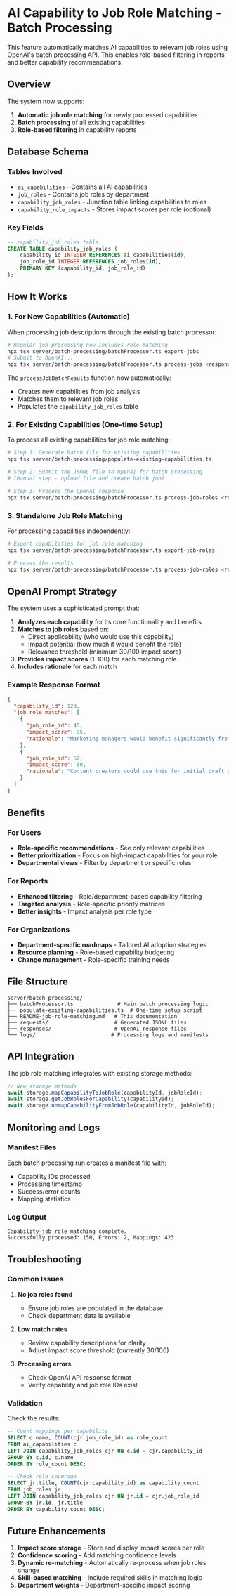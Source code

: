 # AI Capability to Job Role Matching - Batch Processing

This feature automatically matches AI capabilities to relevant job roles using OpenAI's batch processing API. This enables role-based filtering in reports and better capability recommendations.

## Overview

The system now supports:
1. **Automatic job role matching** for newly processed capabilities
2. **Batch processing** of all existing capabilities 
3. **Role-based filtering** in capability reports

## Database Schema

### Tables Involved

- `ai_capabilities` - Contains all AI capabilities
- `job_roles` - Contains job roles by department
- `capability_job_roles` - Junction table linking capabilities to roles
- `capability_role_impacts` - Stores impact scores per role (optional)

### Key Fields

```sql
-- capability_job_roles table
CREATE TABLE capability_job_roles (
    capability_id INTEGER REFERENCES ai_capabilities(id),
    job_role_id INTEGER REFERENCES job_roles(id),
    PRIMARY KEY (capability_id, job_role_id)
);
```

## How It Works

### 1. For New Capabilities (Automatic)

When processing job descriptions through the existing batch processor:

```bash
# Regular job processing now includes role matching
npx tsx server/batch-processing/batchProcessor.ts export-jobs
# Submit to OpenAI...
npx tsx server/batch-processing/batchProcessor.ts process-jobs <response_file>
```

The `processJobBatchResults` function now automatically:
- Creates new capabilities from job analysis
- Matches them to relevant job roles
- Populates the `capability_job_roles` table

### 2. For Existing Capabilities (One-time Setup)

To process all existing capabilities for job role matching:

```bash
# Step 1: Generate batch file for existing capabilities
npx tsx server/batch-processing/populate-existing-capabilities.ts

# Step 2: Submit the JSONL file to OpenAI for batch processing
# (Manual step - upload file and create batch job)

# Step 3: Process the OpenAI response
npx tsx server/batch-processing/batchProcessor.ts process-job-roles <response_file>
```

### 3. Standalone Job Role Matching

For processing capabilities independently:

```bash
# Export capabilities for job role matching
npx tsx server/batch-processing/batchProcessor.ts export-job-roles

# Process the results
npx tsx server/batch-processing/batchProcessor.ts process-job-roles <response_file>
```

## OpenAI Prompt Strategy

The system uses a sophisticated prompt that:

1. **Analyzes each capability** for its core functionality and benefits
2. **Matches to job roles** based on:
   - Direct applicability (who would use this capability)
   - Impact potential (how much it would benefit the role)
   - Relevance threshold (minimum 30/100 impact score)
3. **Provides impact scores** (1-100) for each matching role
4. **Includes rationale** for each match

### Example Response Format

```json
{
  "capability_id": 123,
  "job_role_matches": [
    {
      "job_role_id": 45,
      "impact_score": 85,
      "rationale": "Marketing managers would benefit significantly from automated social media content generation"
    },
    {
      "job_role_id": 67,
      "impact_score": 60,
      "rationale": "Content creators could use this for initial draft generation"
    }
  ]
}
```

## Benefits

### For Users
- **Role-specific recommendations** - See only relevant capabilities
- **Better prioritization** - Focus on high-impact capabilities for your role
- **Departmental views** - Filter by department or specific roles

### For Reports
- **Enhanced filtering** - Role/department-based capability filtering
- **Targeted analysis** - Role-specific priority matrices
- **Better insights** - Impact analysis per role type

### For Organizations
- **Department-specific roadmaps** - Tailored AI adoption strategies
- **Resource planning** - Role-based capability budgeting
- **Change management** - Role-specific training needs

## File Structure

```
server/batch-processing/
├── batchProcessor.ts              # Main batch processing logic
├── populate-existing-capabilities.ts  # One-time setup script
├── README-job-role-matching.md   # This documentation
├── requests/                     # Generated JSONL files
├── responses/                    # OpenAI response files
└── logs/                        # Processing logs and manifests
```

## API Integration

The job role matching integrates with existing storage methods:

```typescript
// New storage methods
await storage.mapCapabilityToJobRole(capabilityId, jobRoleId);
await storage.getJobRolesForCapability(capabilityId);
await storage.unmapCapabilityFromJobRole(capabilityId, jobRoleId);
```

## Monitoring and Logs

### Manifest Files
Each batch processing run creates a manifest file with:
- Capability IDs processed
- Processing timestamp
- Success/error counts
- Mapping statistics

### Log Output
```
Capability-job role matching complete. 
Successfully processed: 150, Errors: 2, Mappings: 423
```

## Troubleshooting

### Common Issues

1. **No job roles found**
   - Ensure job roles are populated in the database
   - Check department data is available

2. **Low match rates**
   - Review capability descriptions for clarity
   - Adjust impact score threshold (currently 30/100)

3. **Processing errors**
   - Check OpenAI API response format
   - Verify capability and job role IDs exist

### Validation

Check the results:
```sql
-- Count mappings per capability
SELECT c.name, COUNT(cjr.job_role_id) as role_count
FROM ai_capabilities c
LEFT JOIN capability_job_roles cjr ON c.id = cjr.capability_id
GROUP BY c.id, c.name
ORDER BY role_count DESC;

-- Check role coverage
SELECT jr.title, COUNT(cjr.capability_id) as capability_count
FROM job_roles jr
LEFT JOIN capability_job_roles cjr ON jr.id = cjr.job_role_id
GROUP BY jr.id, jr.title
ORDER BY capability_count DESC;
```

## Future Enhancements

1. **Impact score storage** - Store and display impact scores per role
2. **Confidence scoring** - Add matching confidence levels
3. **Dynamic re-matching** - Automatically re-process when job roles change
4. **Skill-based matching** - Include required skills in matching logic
5. **Department weights** - Department-specific impact scoring 